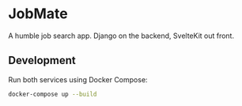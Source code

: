 # JobMate

A humble job search app. Django on the backend, SvelteKit out front.

## Development

Run both services using Docker Compose:

```bash
docker-compose up --build
```
